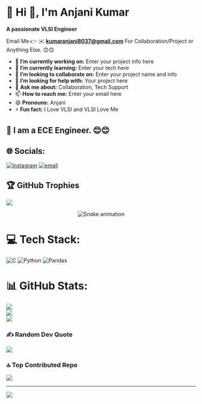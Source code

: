 # 💫 Hi 👋, I'm Anjani Kumar
**A passionate VLSI Engineer**

Email Me 👉 ✉️ **kumaranjani8037@gmail.com** For Collaboration/Project or Anything Else. 😊😊

- 🔭 **I’m currently working on:** Enter your project info here
- 🌱 **I’m currently learning:** Enter your tech here
- 👯 **I’m looking to collaborate on:** Enter your project name and info
- 🤔 **I’m looking for help with:** Your project here
- 💬 **Ask me about:** Collaboration, Tech Support
- 📫 **How to reach me:** Enter your email here
- 😄 **Pronouns:** Anjani
- ⚡ **Fun fact:** I Love VLSI and VLSI Love Me

## 🔗 I am a ECE Engineer. 😊😊
## 🌐 Socials:
[![Instagram](https://img.shields.io/badge/Instagram-%23E4405F.svg?logo=Instagram&logoColor=white)](https://instagram.com/pr.em_raj_143) [![email](https://img.shields.io/badge/Email-D14836?logo=gmail&logoColor=white)](mailto:kumaranjani8037@gmail.com) 

## 🏆 GitHub Trophies
![](https://github-profile-trophy.vercel.app/?username=Anjani2005-tech&theme=radical&no-frame=false&no-bg=true&margin-w=4)


<!-- Snake Game Repo View -->

<div align="center">
  <img src="https://profile-readme-generator.com/assets/snake.svg" alt="Snake animation" />
</div>

# 💻 Tech Stack:
![C](https://img.shields.io/badge/c-%2300599C.svg?style=for-the-badge&logo=c&logoColor=white) ![Python](https://img.shields.io/badge/python-3670A0?style=for-the-badge&logo=python&logoColor=ffdd54) ![Pandas](https://img.shields.io/badge/pandas-%23150458.svg?style=for-the-badge&logo=pandas&logoColor=white)
# 📊 GitHub Stats:
![](https://github-readme-stats.vercel.app/api?username=Anjani2005-tech&theme=dark&hide_border=false&include_all_commits=true&count_private=false)<br/>
![](https://nirzak-streak-stats.vercel.app/?user=Anjani2005-tech&theme=dark&hide_border=false)<br/>
![](https://github-readme-stats.vercel.app/api/top-langs/?username=Anjani2005-tech&theme=dark&hide_border=false&include_all_commits=true&count_private=false&layout=compact)


### ✍️ Random Dev Quote
![](https://quotes-github-readme.vercel.app/api?type=horizontal&theme=radical)

### 🔝 Top Contributed Repo
![](https://github-contributor-stats.vercel.app/api?username=Anjani2005-tech&limit=5&theme=dark&combine_all_yearly_contributions=true)

---
[![](https://visitcount.itsvg.in/api?id=Anjani2005-tech&icon=0&color=0)](https://visitcount.itsvg.in)

<!-- Proudly created with GPRM ( https://gprm.itsvg.in ) -->

